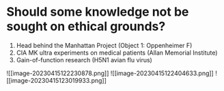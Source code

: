 #  Should some knowledge not be sought on ethical grounds?
1. Head behind the Manhattan Project (Object 1: Oppenheimer F)
2. CIA MK ultra experiments on medical patients (Allan Memorial Institute)
3. Gain-of-function research (H5N1 avian flu virus)

![[image-20230415122230878.png]]
![[image-20230415122404633.png]]
![[image-20230415123019933.png]]



